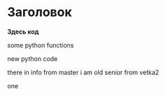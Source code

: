 # Заголовок

**Здесь код**

some python functions

new python code

there in info from master
i am old senior from vetka2
 
 one


 